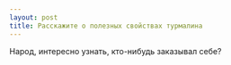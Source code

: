 ```yaml
---
layout: post
title: Расскажите о полезных свойствах турмалина
---
```

Народ, интересно узнать, кто-нибудь заказывал себе?
